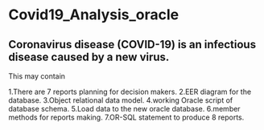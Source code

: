 # Covid19_Analysis_oracle

Coronavirus disease (COVID-19) is an infectious disease caused by a new virus.
-------------------------------------------------------------------------------

This may contain

1.There are 7 reports planning for decision makers.
2.EER diagram for the database.
3.Object relational data model.
4.working Oracle script of database schema.
5.Load data to the new oracle database.
6.member methods for reports making.
7.OR-SQL statement to produce 8 reports.
